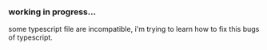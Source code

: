 ### working in progress...

some typescript file are incompatible, i'm trying to learn how to fix this bugs of typescript.
